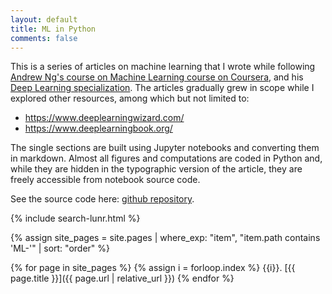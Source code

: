 ```yaml
---
layout: default
title: ML in Python
comments: false
---
```

This is a series of articles on machine learning that I wrote while following 
[Andrew Ng's course on Machine Learning course on Coursera](https://www.coursera.org/learn/machine-learning/home/welcome), and his [Deep Learning specialization](https://www.coursera.org/specializations/deep-learning). The articles gradually grew in scope while I explored other resources, among which but not limited to:

* https://www.deeplearningwizard.com/
* https://www.deeplearningbook.org/

The single sections are built using Jupyter notebooks and converting them in markdown. Almost all figures and computations
are coded in Python and, while they are hidden in the typographic version of the article, they are freely accessible from notebook source code.

See the source code here: [github repository](https://github.com/marnec/ML). 

{% include search-lunr.html %}

{% assign site_pages = site.pages | where_exp: "item", "item.path contains 'ML-'" | sort: "order" %}

{% for page in site_pages %}
{% assign i = forloop.index %}
{{i}}. [{{ page.title }}]({{ page.url | relative_url  }})
{% endfor %}

